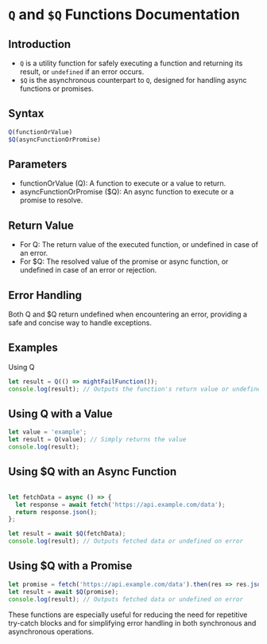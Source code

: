 # `Q` and `$Q` Functions Documentation

## Introduction
- `Q` is a utility function for safely executing a function and returning its result, or `undefined` if an error occurs.
- `$Q` is the asynchronous counterpart to `Q`, designed for handling async functions or promises.

## Syntax
```javascript
Q(functionOrValue)
$Q(asyncFunctionOrPromise)
```
## Parameters
- functionOrValue (Q): A function to execute or a value to return.
- asyncFunctionOrPromise ($Q): An async function to execute or a promise to resolve.
## Return Value
- For Q: The return value of the executed function, or undefined in case of an error.
- For $Q: The resolved value of the promise or async function, or undefined in case of an error or rejection.
## Error Handling
Both Q and $Q return undefined when encountering an error, providing a safe and concise way to handle exceptions.

## Examples
Using Q
```javascript
let result = Q(() => mightFailFunction());
console.log(result); // Outputs the function's return value or undefined
```

## Using Q with a Value
```javascript
let value = 'example';
let result = Q(value); // Simply returns the value
console.log(result);
```
## Using $Q with an Async Function
```javascript

let fetchData = async () => {
  let response = await fetch('https://api.example.com/data');
  return response.json();
};

let result = await $Q(fetchData);
console.log(result); // Outputs fetched data or undefined on error
```
## Using $Q with a Promise
```javascript
let promise = fetch('https://api.example.com/data').then(res => res.json());
let result = await $Q(promise);
console.log(result); // Outputs fetched data or undefined on error
```
These functions are especially useful for reducing the need for repetitive try-catch blocks and for simplifying error handling in both synchronous and asynchronous operations.
